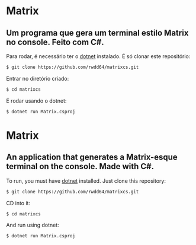 # Matrix
## Um programa que gera um terminal estilo Matrix no console. Feito com C#.
Para rodar, é necessário ter o [dotnet](https://dotnet.microsoft.com/en-us/download) instalado.
É só clonar este repositório:
```sh
$ git clone https://github.com/rwdd64/matrixcs.git
```
Entrar no diretório criado:
```sh
$ cd matrixcs
```
E rodar usando o dotnet:
```sh
$ dotnet run Matrix.csproj
```

# Matrix
## An application that generates a Matrix-esque terminal on the console. Made with C#.
To run, you must have [dotnet](https://dotnet.microsoft.com/en-us/download) installed.
Just clone this repository:
```sh
$ git clone https://github.com/rwdd64/matrixcs.git
```
CD into it:
```sh
$ cd matrixcs
```
And run using dotnet:
```sh
$ dotnet run Matrix.csproj
```
